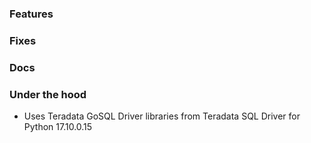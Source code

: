 ### Features

### Fixes

### Docs

### Under the hood
* Uses Teradata GoSQL Driver libraries from Teradata SQL Driver for Python 17.10.0.15

